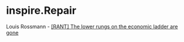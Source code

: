 # inspire.Repair
Louis Rossmann - [[RANT] The lower rungs on the economic ladder are gone](https://youtu.be/RUYUzlRgt_Q)
